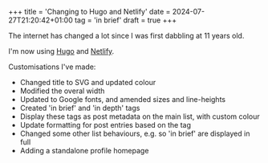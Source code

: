+++
title = 'Changing to Hugo and Netlify'
date = 2024-07-27T21:20:42+01:00
tag = 'in brief'
draft = true
+++

The internet has changed a lot since I was first dabbling at 11 years old.

I'm now using [Hugo](https://gohugo.io "Hugo") and [Netlify](https://www.netlify.com "Netlify").

Customisations I've made:

- Changed title to SVG and updated colour
- Modified the overal width
- Updated to Google fonts, and amended sizes and line-heights
- Created 'in brief' and 'in depth' tags
- Display these tags as post metadata on the main list, with custom colour
- Update formatting for post entries based on the tag
- Changed some other list behaviours, e.g. so 'in brief' are displayed in full
- Adding a standalone profile homepage
